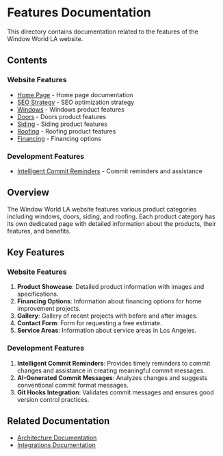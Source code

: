 # Features Documentation

This directory contains documentation related to the features of the Window World LA website.

## Contents

### Website Features

- [Home Page](./home-page.md) - Home page documentation
- [SEO Strategy](./seo-strategy.md) - SEO optimization strategy
- [Windows](./windows.md) - Windows product features
- [Doors](./doors.md) - Doors product features
- [Siding](./siding.md) - Siding product features
- [Roofing](./roofing.md) - Roofing product features
- [Financing](./financing.md) - Financing options

### Development Features

- [Intelligent Commit Reminders](./intelligent-commit-reminders.md) - Commit reminders and assistance

## Overview

The Window World LA website features various product categories including windows, doors, siding, and roofing. Each product category has its own dedicated page with detailed information about the products, their features, and benefits.

## Key Features

### Website Features

1. **Product Showcase**: Detailed product information with images and specifications.
2. **Financing Options**: Information about financing options for home improvement projects.
3. **Gallery**: Gallery of recent projects with before and after images.
4. **Contact Form**: Form for requesting a free estimate.
5. **Service Areas**: Information about service areas in Los Angeles.

### Development Features

1. **Intelligent Commit Reminders**: Provides timely reminders to commit changes and assistance in creating meaningful commit messages.
2. **AI-Generated Commit Messages**: Analyzes changes and suggests conventional commit format messages.
3. **Git Hooks Integration**: Validates commit messages and ensures good version control practices.

## Related Documentation

- [Architecture Documentation](../architecture/index.md)
- [Integrations Documentation](../integrations/index.md)
